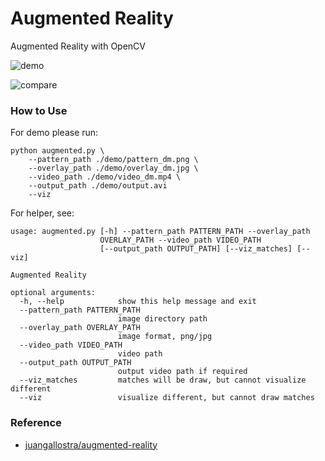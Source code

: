 # Augmented Reality
Augmented Reality with OpenCV

![demo](docs/demo.gif)

![compare](docs/compare.gif)

### How to Use
For demo please run:
```
python augmented.py \
    --pattern_path ./demo/pattern_dm.png \
    --overlay_path ./demo/overlay_dm.jpg \
    --video_path ./demo/video_dm.mp4 \
    --output_path ./demo/output.avi
    --viz
```
For helper, see:
```
usage: augmented.py [-h] --pattern_path PATTERN_PATH --overlay_path
                    OVERLAY_PATH --video_path VIDEO_PATH
                    [--output_path OUTPUT_PATH] [--viz_matches] [--viz]

Augmented Reality

optional arguments:
  -h, --help            show this help message and exit
  --pattern_path PATTERN_PATH
                        image directory path
  --overlay_path OVERLAY_PATH
                        image format, png/jpg
  --video_path VIDEO_PATH
                        video path
  --output_path OUTPUT_PATH
                        output video path if required
  --viz_matches         matches will be draw, but cannot visualize different
  --viz                 visualize different, but cannot draw matches
```
### Reference
- [juangallostra/augmented-reality](https://github.com/juangallostra/augmented-reality)